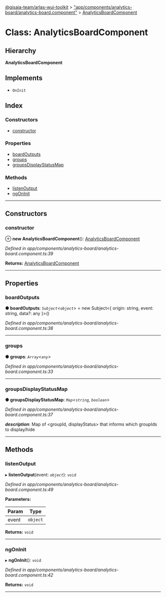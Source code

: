 [@gisaia-team/arlas-wui-toolkit](../README.md) > ["app/components/analytics-board/analytics-board.component"](../modules/_app_components_analytics_board_analytics_board_component_.md) > [AnalyticsBoardComponent](../classes/_app_components_analytics_board_analytics_board_component_.analyticsboardcomponent.md)

# Class: AnalyticsBoardComponent

## Hierarchy

**AnalyticsBoardComponent**

## Implements

* `OnInit`

## Index

### Constructors

* [constructor](_app_components_analytics_board_analytics_board_component_.analyticsboardcomponent.md#constructor)

### Properties

* [boardOutputs](_app_components_analytics_board_analytics_board_component_.analyticsboardcomponent.md#boardoutputs)
* [groups](_app_components_analytics_board_analytics_board_component_.analyticsboardcomponent.md#groups)
* [groupsDisplayStatusMap](_app_components_analytics_board_analytics_board_component_.analyticsboardcomponent.md#groupsdisplaystatusmap)

### Methods

* [listenOutput](_app_components_analytics_board_analytics_board_component_.analyticsboardcomponent.md#listenoutput)
* [ngOnInit](_app_components_analytics_board_analytics_board_component_.analyticsboardcomponent.md#ngoninit)

---

## Constructors

<a id="constructor"></a>

###  constructor

⊕ **new AnalyticsBoardComponent**(): [AnalyticsBoardComponent](_app_components_analytics_board_analytics_board_component_.analyticsboardcomponent.md)

*Defined in app/components/analytics-board/analytics-board.component.ts:39*

**Returns:** [AnalyticsBoardComponent](_app_components_analytics_board_analytics_board_component_.analyticsboardcomponent.md)

___

## Properties

<a id="boardoutputs"></a>

###  boardOutputs

**● boardOutputs**: *`Subject`<`object`>* =  new Subject<{ origin: string, event: string, data?: any }>()

*Defined in app/components/analytics-board/analytics-board.component.ts:38*

___
<a id="groups"></a>

###  groups

**● groups**: *`Array`<`any`>*

*Defined in app/components/analytics-board/analytics-board.component.ts:33*

___
<a id="groupsdisplaystatusmap"></a>

###  groupsDisplayStatusMap

**● groupsDisplayStatusMap**: *`Map`<`string`, `boolean`>*

*Defined in app/components/analytics-board/analytics-board.component.ts:37*

*__description__*: Map of <groupId, displayStatus> that informs which groupIds to display/hide

___

## Methods

<a id="listenoutput"></a>

###  listenOutput

▸ **listenOutput**(event: *`object`*): `void`

*Defined in app/components/analytics-board/analytics-board.component.ts:49*

**Parameters:**

| Param | Type |
| ------ | ------ |
| event | `object` |

**Returns:** `void`

___
<a id="ngoninit"></a>

###  ngOnInit

▸ **ngOnInit**(): `void`

*Defined in app/components/analytics-board/analytics-board.component.ts:42*

**Returns:** `void`

___


